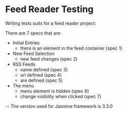 # Feed Reader Testing
Writing tests suits for a feed reader project:

There are 7 specs that are:

- Initial Entries
  * there is an element in the feed container (spec 1)
- New Feed Selection
  * new feed changes (spec 2)
- RSS Feeds
  * name defined (spec 3)
  * url defined (spec 4)
  * are defined (spec 5)
- The menu
  * menu element is hidden (spec 6)
  * change visibility when clicked (spec 7)

-- The version used for Jasmine framework is 3.3.0
